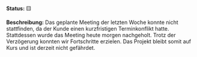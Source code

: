 **Status:** 🟨  

**Beschreibung:** Das geplante Meeting der letzten Woche konnte nicht stattfinden, da der Kunde einen kurzfristigen Terminkonflikt hatte. Stattdessen wurde das Meeting heute morgen
nachgeholt. Trotz der Verzögerung konnten wir Fortschritte erzielen. Das Projekt bleibt somit auf Kurs und ist derzeit nicht gefährdet.
